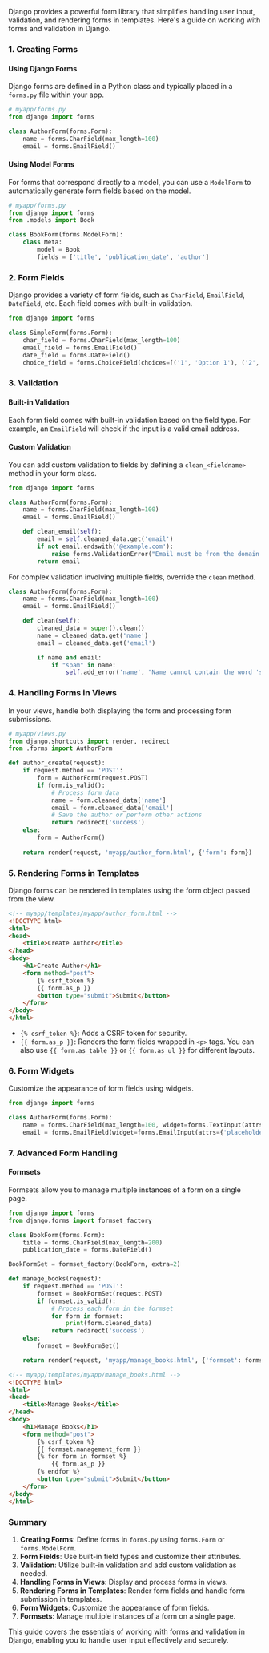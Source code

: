 Django provides a powerful form library that simplifies handling user input, validation, and rendering forms in templates. Here's a guide on working with forms and validation in Django.

### 1. Creating Forms

#### Using Django Forms

Django forms are defined in a Python class and typically placed in a `forms.py` file within your app.

```python
# myapp/forms.py
from django import forms

class AuthorForm(forms.Form):
    name = forms.CharField(max_length=100)
    email = forms.EmailField()
```

#### Using Model Forms

For forms that correspond directly to a model, you can use a `ModelForm` to automatically generate form fields based on the model.

```python
# myapp/forms.py
from django import forms
from .models import Book

class BookForm(forms.ModelForm):
    class Meta:
        model = Book
        fields = ['title', 'publication_date', 'author']
```

### 2. Form Fields

Django provides a variety of form fields, such as `CharField`, `EmailField`, `DateField`, etc. Each field comes with built-in validation.

```python
from django import forms

class SimpleForm(forms.Form):
    char_field = forms.CharField(max_length=100)
    email_field = forms.EmailField()
    date_field = forms.DateField()
    choice_field = forms.ChoiceField(choices=[('1', 'Option 1'), ('2', 'Option 2')])
```

### 3. Validation

#### Built-in Validation

Each form field comes with built-in validation based on the field type. For example, an `EmailField` will check if the input is a valid email address.

#### Custom Validation

You can add custom validation to fields by defining a `clean_<fieldname>` method in your form class.

```python
from django import forms

class AuthorForm(forms.Form):
    name = forms.CharField(max_length=100)
    email = forms.EmailField()

    def clean_email(self):
        email = self.cleaned_data.get('email')
        if not email.endswith('@example.com'):
            raise forms.ValidationError("Email must be from the domain @example.com")
        return email
```

For complex validation involving multiple fields, override the `clean` method.

```python
class AuthorForm(forms.Form):
    name = forms.CharField(max_length=100)
    email = forms.EmailField()

    def clean(self):
        cleaned_data = super().clean()
        name = cleaned_data.get('name')
        email = cleaned_data.get('email')

        if name and email:
            if "spam" in name:
                self.add_error('name', "Name cannot contain the word 'spam'")
```

### 4. Handling Forms in Views

In your views, handle both displaying the form and processing form submissions.

```python
# myapp/views.py
from django.shortcuts import render, redirect
from .forms import AuthorForm

def author_create(request):
    if request.method == 'POST':
        form = AuthorForm(request.POST)
        if form.is_valid():
            # Process form data
            name = form.cleaned_data['name']
            email = form.cleaned_data['email']
            # Save the author or perform other actions
            return redirect('success')
    else:
        form = AuthorForm()
    
    return render(request, 'myapp/author_form.html', {'form': form})
```

### 5. Rendering Forms in Templates

Django forms can be rendered in templates using the form object passed from the view.

```html
<!-- myapp/templates/myapp/author_form.html -->
<!DOCTYPE html>
<html>
<head>
    <title>Create Author</title>
</head>
<body>
    <h1>Create Author</h1>
    <form method="post">
        {% csrf_token %}
        {{ form.as_p }}
        <button type="submit">Submit</button>
    </form>
</body>
</html>
```

- `{% csrf_token %}`: Adds a CSRF token for security.
- `{{ form.as_p }}`: Renders the form fields wrapped in `<p>` tags. You can also use `{{ form.as_table }}` or `{{ form.as_ul }}` for different layouts.

### 6. Form Widgets

Customize the appearance of form fields using widgets.

```python
from django import forms

class AuthorForm(forms.Form):
    name = forms.CharField(max_length=100, widget=forms.TextInput(attrs={'class': 'form-control'}))
    email = forms.EmailField(widget=forms.EmailInput(attrs={'placeholder': 'Enter your email'}))
```

### 7. Advanced Form Handling

#### Formsets

Formsets allow you to manage multiple instances of a form on a single page.

```python
from django import forms
from django.forms import formset_factory

class BookForm(forms.Form):
    title = forms.CharField(max_length=200)
    publication_date = forms.DateField()

BookFormSet = formset_factory(BookForm, extra=2)

def manage_books(request):
    if request.method == 'POST':
        formset = BookFormSet(request.POST)
        if formset.is_valid():
            # Process each form in the formset
            for form in formset:
                print(form.cleaned_data)
            return redirect('success')
    else:
        formset = BookFormSet()

    return render(request, 'myapp/manage_books.html', {'formset': formset})
```

```html
<!-- myapp/templates/myapp/manage_books.html -->
<!DOCTYPE html>
<html>
<head>
    <title>Manage Books</title>
</head>
<body>
    <h1>Manage Books</h1>
    <form method="post">
        {% csrf_token %}
        {{ formset.management_form }}
        {% for form in formset %}
            {{ form.as_p }}
        {% endfor %}
        <button type="submit">Submit</button>
    </form>
</body>
</html>
```

### Summary

1. **Creating Forms**: Define forms in `forms.py` using `forms.Form` or `forms.ModelForm`.
2. **Form Fields**: Use built-in field types and customize their attributes.
3. **Validation**: Utilize built-in validation and add custom validation as needed.
4. **Handling Forms in Views**: Display and process forms in views.
5. **Rendering Forms in Templates**: Render form fields and handle form submission in templates.
6. **Form Widgets**: Customize the appearance of form fields.
7. **Formsets**: Manage multiple instances of a form on a single page.

This guide covers the essentials of working with forms and validation in Django, enabling you to handle user input effectively and securely.